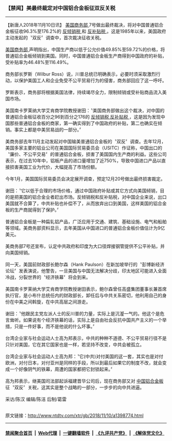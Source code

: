 ### 【禁闻】美最终裁定对中国铝合金板征双反关税
------------------------

<div class="wysiwyg">
 【新唐人2018年11月10日讯】
 <a href="http://www.ntdtv.com/xtr/gb/articlelistbytag_美国商务部.html" target="_blank">
  美国商务部
 </a>
 7号做出最终裁决，将对中国普通铝合金板征收96.3%至176.2%的
 <a href="http://www.ntdtv.com/xtr/gb/articlelistbytag_反倾销税.html" target="_blank">
  反倾销税
 </a>
 和
 <a href="http://www.ntdtv.com/xtr/gb/articlelistbytag_反补贴税.html" target="_blank">
  反补贴税
 </a>
 。这是1985年以来，美国政府主动发起的〝双反〞调查中，首次裁决征收关税。
 <br/>
 <br/>
 <a href="http://www.ntdtv.com/xtr/gb/articlelistbytag_美国商务部.html" target="_blank">
  美国商务部
 </a>
 声明指出，中国生产商以低于公允价值49.85%至59.72%的价格，将普通铝合金板倾销到美国。同时，中国普通铝合金板生产商得到中国政府的补贴，受补贴率为46.48%至116.49%。
 <br/>
 <br/>
 商务部长罗斯（Wilbur Ross）说，川普总统已明确表示，必要时须采取激烈行动，以保护美国工人和企业免受不公平贸易行为的侵害，商务部回应了这一呼吁。
 <br/>
 <br/>
 罗斯表示，商务部将根据美国法律，持续竭尽全力，限制倾销或受补贴商品流入美国市场。
 <br/>
 <br/>
 美国南卡罗莱纳大学艾肯商学院教授谢田：〝美国商务部做出这个裁决，对中国的普通铝合金板征收百分之96到百分之176的
 <a href="http://www.ntdtv.com/xtr/gb/articlelistbytag_反倾销税.html" target="_blank">
  反倾销税
 </a>
 <a href="http://www.ntdtv.com/xtr/gb/articlelistbytag_反补贴税.html" target="_blank">
  反补贴税
 </a>
 ，这是因为发现中国那些普通铝合金板的商家，第一确实得到了中国政府的补贴，第二也确实在倾销。事实上都是中美贸易战的一部分。〞
 <br/>
 <br/>
 美商务部去年11月主动发起对中国输美普通铝合金板的〝双反〞调查。去年12月，美国多家主要的铝业公司在美国国际贸易委员会（USITC）作证称，中国出口的〝廉价、不公平交易〞的普通铝合金板，损害了美国国内生产商的利益。这些公司表示，在过去10年中，铝板产品的进口量增加了近750%，导致中国进口产品以直接损害美国工业为代价，大幅提高了市场份额。
 <br/>
 <br/>
 今年1月，美国国际贸易委员会决定展开调查，预定12月20号做出最终损害裁定。
 <br/>
 <br/>
 谢田：〝它以低于合理的市场价格，通过中国政府补贴或其它方式向美国倾销，目的是把美国的铝合金业者赶出市场。反倾销税和反补贴税，对中国企业来说，出口美国就不合算了，中共补贴也补偿不了，从而放弃出口到美国，这样美国的铝合金板的生产商就得到了保护。〞
 <br/>
 <br/>
 普通铝合金板是一种扁轧铝产品，广泛应用于交通、建筑、基础设施、电气和船舶等领域。美商务部资料显示，去年美国从中国进口的普通铝合金板价值估计为9亿美元。
 <br/>
 <br/>
 美商务部7号还宣布，认定中共政府和印度为大口径焊接钢管提供不公平补贴，并向美国倾销。
 <br/>
 <br/>
 同一天，美国前财政部长鲍尔森（Hank Paulson）在新加坡举行的〝彭博新经济论坛〞发表演说，他警告，一旦美国与中国无法解决分歧，印太地区可能进入全面冷战，分裂世界的〝经济铁幕〞将会到来。
 <br/>
 <br/>
 美国南卡罗莱纳大学艾肯商学院教授谢田表示，鲍尔森曾任高盛集团董事长兼首席执行官，是小布什总统任内的财政部长，卸任后与中共关系密切，他利用自己的身份在中美之间斡旋，在中共高层之间游走。
 <br/>
 <br/>
 谢田：〝他跟民主党左派人士的反川普的力量，实际上是沆瀣一气的。他这个是危言耸听。如果说有个经济铁幕的话，实际上是自由社会反抗中国共产主义的一个举措，只是一件好事，而不是他说的什么坏事。〞
 <br/>
 <br/>
 台湾企业家与社会运动人士高为邦表示，中共的种种不道德、不公平贸易行径不是只针对美国，它在其它国家也是一样，若坚持不改变，中共会被孤立。
 <br/>
 <br/>
 台湾企业家与社会运动人士高为邦：〝它(中共)对付美国的这一套，其实也是对付欧洲，对付日本，对付亚州是同样的手段，所以到最后如果它的制度不改，就会变成一个好像阴气的铁幕，周遭的国家都把它封锁起来。〞
 <br/>
 <br/>
 高为邦表示，继美国司法部起诉福建晋华公司后，现在商务部又对
 <a href="http://www.ntdtv.com/xtr/gb/articlelistbytag_中国铝合金板.html" target="_blank">
  中国铝合金板
 </a>
 征〝双反〞关税，这其实是整个战略的一部分，一步步的向中共进逼。
 <br/>
 <br/>
 采访/陈汉 编辑/陈洁 后制/葛雷
</div>

<br/>原文链接：http://www.ntdtv.com/xtr/gb/2018/11/10/a1398774.html


------------------------
#### [禁闻聚合首页](https://github.com/gfw-breaker/banned-news/blob/master/README.md) &nbsp;|&nbsp; [Web代理](https://github.com/gfw-breaker/open-proxy/blob/master/README.md) &nbsp;|&nbsp; [一键翻墙软件](https://github.com/gfw-breaker/nogfw/blob/master/README.md) &nbsp;|&nbsp; [《九评共产党》](https://github.com/gfw-breaker/9ping.md/blob/master/README.md#九评之一评共产党是什么) &nbsp;|&nbsp; [《解体党文化》](https://github.com/gfw-breaker/jtdwh.md/blob/master/README.md#绪论)